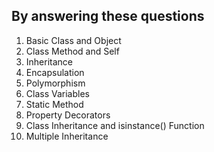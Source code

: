 ## By answering these questions

1. Basic Class and Object
2. Class Method and Self
3. Inheritance
4. Encapsulation
5. Polymorphism
6. Class Variables
7. Static Method
8. Property Decorators
9. Class Inheritance and isinstance() Function
10. Multiple Inheritance